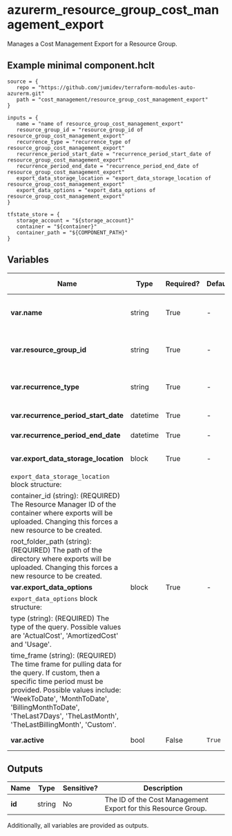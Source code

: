 # azurerm_resource_group_cost_management_export

Manages a Cost Management Export for a Resource Group.

## Example minimal component.hclt

```hcl
source = {
   repo = "https://github.com/jumidev/terraform-modules-auto-azurerm.git" 
   path = "cost_management/resource_group_cost_management_export" 
}

inputs = {
   name = "name of resource_group_cost_management_export" 
   resource_group_id = "resource_group_id of resource_group_cost_management_export" 
   recurrence_type = "recurrence_type of resource_group_cost_management_export" 
   recurrence_period_start_date = "recurrence_period_start_date of resource_group_cost_management_export" 
   recurrence_period_end_date = "recurrence_period_end_date of resource_group_cost_management_export" 
   export_data_storage_location = "export_data_storage_location of resource_group_cost_management_export" 
   export_data_options = "export_data_options of resource_group_cost_management_export" 
}

tfstate_store = {
   storage_account = "${storage_account}" 
   container = "${container}" 
   container_path = "${COMPONENT_PATH}" 
}

```

## Variables

| Name | Type | Required? |  Default  |  possible values |  Description |
| ---- | ---- | --------- |  ----------- | ----------- | ----------- |
| **var.name** | string | True | -  |  -  |  Specifies the name of the Cost Management Export. Changing this forces a new resource to be created. | 
| **var.resource_group_id** | string | True | -  |  -  |  The id of the resource group on which to create an export. Changing this forces a new resource to be created. | 
| **var.recurrence_type** | string | True | -  |  `Annually`, `Daily`, `Monthly`, `Weekly`  |  How often the requested information will be exported. Valid values include `Annually`, `Daily`, `Monthly`, `Weekly`. | 
| **var.recurrence_period_start_date** | datetime | True | -  |  -  |  The date the export will start capturing information. | 
| **var.recurrence_period_end_date** | datetime | True | -  |  -  |  The date the export will stop capturing information. | 
| **var.export_data_storage_location** | block | True | -  |  -  |  A `export_data_storage_location` block. | 
| `export_data_storage_location` block structure: || 
|   container_id (string): (REQUIRED) The Resource Manager ID of the container where exports will be uploaded. Changing this forces a new resource to be created. ||
|   root_folder_path (string): (REQUIRED) The path of the directory where exports will be uploaded. Changing this forces a new resource to be created. ||
| **var.export_data_options** | block | True | -  |  -  |  A `export_data_options` block. | 
| `export_data_options` block structure: || 
|   type (string): (REQUIRED) The type of the query. Possible values are 'ActualCost', 'AmortizedCost' and 'Usage'. ||
|   time_frame (string): (REQUIRED) The time frame for pulling data for the query. If custom, then a specific time period must be provided. Possible values include: 'WeekToDate', 'MonthToDate', 'BillingMonthToDate', 'TheLast7Days', 'TheLastMonth', 'TheLastBillingMonth', 'Custom'. ||
| **var.active** | bool | False | `True`  |  -  |  Is the cost management export active? Default is `true`. | 



## Outputs

| Name | Type | Sensitive? | Description |
| ---- | ---- | --------- | --------- |
| **id** | string | No  | The ID of the Cost Management Export for this Resource Group. | 

Additionally, all variables are provided as outputs.
